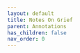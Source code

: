 ```yaml
---
layout: default
title: Notes On Grief
parent: Annotations
has_children: false
nav_order: 0
---
```

<html xmlns="http://www.w3.org/TR/1999/REC-html-in-xml" xml:lang="en"
	lang="en">
	<head>
                <meta http-equiv="Content-Type" content="application/xhtml+xml; charset=UTF-8" />
                <!-- HTML5 -->
                <meta charset="UTF-8"/>
		<style type="text/css">
                    .bodyContainer {
    font-family: Arial, Helvetica, sans-serif;
    text-align: center;
    padding-left: 32px;
    padding-right: 32px;
}

.notebookFor {
    font-size: 18px;
    font-weight: 700;
    text-align: center;
    color: rgb(119, 119, 119);
    margin: 24px 0px 0px;
    padding: 0px;
}

.bookTitle {
    font-size: 32px;
    font-weight: 700;
    text-align: center;
    color: #333333;
    margin-top: 22px;
    padding: 0px;
}

.authors {
    font-size: 13px;
    font-weight: 700;
    text-align: center;
    color: rgb(119, 119, 119);
    margin-top: 22px;
    margin-bottom: 24px; 
    padding: 0px;
}

.citation {
    font-size: 16px;
    font-weight: 500;
    text-align: center;
    color: #333333;
    margin-top: 22px;
    margin-bottom: 24px;
    padding: 0px;
}

.sectionHeading {
    font-size: 24px;
    font-weight: 700;
    text-align: left;
    color: #333333;
    margin-top: 24px;
    padding: 0px;
}

.noteHeading {
    font-size: 18px;
    font-weight: 700;
    text-align: left;
    color: #333333;
    margin-top: 20px;
    padding: 0px;
}

.noteText {
    font-size: 18px;
    font-weight: 500;
    text-align: left;
    color: #333333;
    margin: 2px 0px 0px;
    padding: 0px;
}

.highlight_blue {
    color: rgb(178, 205, 251);
}

.highlight_orange {
    color: #ffd7ae;
}

.highlight_pink {
    color: rgb(255, 191, 206);
}

.highlight_yellow {
    color: rgb(247, 206, 0);
}

.notebookGraphic {
    margin-top: 10px;
    text-align: left;
}

.notebookGraphic img {
    -o-box-shadow:      0px 0px 5px #888;
    -icab-box-shadow:   0px 0px 5px #888;
    -khtml-box-shadow:  0px 0px 5px #888;
    -moz-box-shadow:    0px 0px 5px #888;
    -webkit-box-shadow: 0px 0px 5px #888;
    box-shadow:         0px 0px 5px #888; 
    max-width: 100%;
    height: auto;
}

hr {
    border: 0px none;
    height: 1px;
    background: none repeat scroll 0% 0% rgb(221, 221, 221);
}

		</style>
		<script type="text/javascript">
		    
		</script>
		<title></title>
	</head>
    <body>
        <div class="bodyContainer">
            <div class="notebookFor">
Notebook for
</div>
<div class="bookTitle">
Notes On Grief (Chimamanda Ngozi Adichie) (Z-Library)
</div>
<div class="authors">
Chimamanda Ngozi Adichie
</div>
<div class="citation">
</div>
<hr />

            <div class="sectionHeading">
13.
</div>
<div class="noteHeading">
Highlight (<span class="highlight_yellow">yellow</span>) -  Page 34
</div>
<div class="noteText">
My father often looked stiff in photos because he grew up knowing photography as a rare and formal event at which you dressed
</div>
<div class="sectionHeading">
14.
</div>
<div class="noteHeading">
Highlight (<span class="highlight_yellow">yellow</span>) -  Page 38
</div>
<div class="noteText">
He didnâ € ™ t have the entitlement that many Igbo parents of his generation have, that claim to their childrenâ € ™ s time and money and effort â €“ which I suspect we would have forgiven anyway. But that he was so respectful of our boundaries, and so grateful for the
</div>
<div class="sectionHeading">
22.
</div>
<div class="noteHeading">
Highlight (<span class="highlight_yellow">yellow</span>) -  Page 63
</div>
<div class="noteText">
Does love bring, even if unconsciously, the delusional arrogance of expecting never to be touched by grief?
</div>
<div class="sectionHeading">
28.
</div>
<div class="noteHeading">
Highlight (<span class="highlight_yellow">yellow</span>) -  Page 79
</div>
<div class="noteText">
She was perfectly fine one moment, the next she had a very bad headache and the next she was gone.
</div>

        </div>
    </body>
</html>

